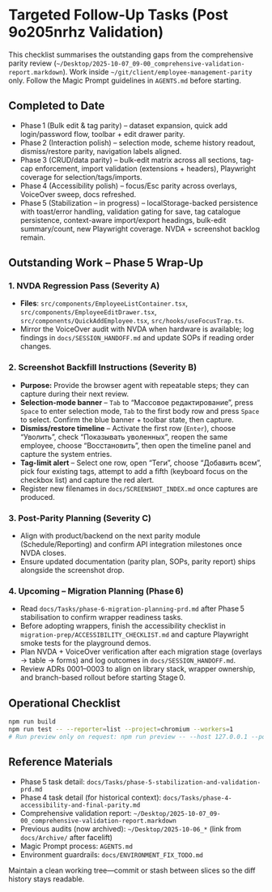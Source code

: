# Targeted Follow-Up Tasks (Post 9o205nrhz Validation)

This checklist summarises the outstanding gaps from the comprehensive parity review (`~/Desktop/2025-10-07_09-00_comprehensive-validation-report.markdown`). Work inside `~/git/client/employee-management-parity` only. Follow the Magic Prompt guidelines in `AGENTS.md` before starting.

## Completed to Date
- Phase 1 (Bulk edit & tag parity) – dataset expansion, quick add login/password flow, toolbar + edit drawer parity.
- Phase 2 (Interaction polish) – selection mode, scheme history readout, dismiss/restore parity, navigation labels aligned.
- Phase 3 (CRUD/data parity) – bulk-edit matrix across all sections, tag-cap enforcement, import validation (extensions + headers), Playwright coverage for selection/tags/imports.
- Phase 4 (Accessibility polish) – focus/Esc parity across overlays, VoiceOver sweep, docs refreshed.
- Phase 5 (Stabilization – in progress) – localStorage-backed persistence with toast/error handling, validation gating for save, tag catalogue persistence, context-aware import/export headings, bulk-edit summary/count, new Playwright coverage. NVDA + screenshot backlog remain.

## Outstanding Work – Phase 5 Wrap-Up

### 1. NVDA Regression Pass (Severity A)
- **Files**: `src/components/EmployeeListContainer.tsx`, `src/components/EmployeeEditDrawer.tsx`, `src/components/QuickAddEmployee.tsx`, `src/hooks/useFocusTrap.ts`.
- Mirror the VoiceOver audit with NVDA when hardware is available; log findings in `docs/SESSION_HANDOFF.md` and update SOPs if reading order changes.

### 2. Screenshot Backfill Instructions (Severity B)
- **Purpose:** Provide the browser agent with repeatable steps; they can capture during their next review.
- **Selection-mode banner** – `Tab` to “Массовое редактирование”, press `Space` to enter selection mode, `Tab` to the first body row and press `Space` to select. Confirm the blue banner + toolbar state, then capture.
- **Dismiss/restore timeline** – Activate the first row (`Enter`), choose “Уволить”, check “Показывать уволенных”, reopen the same employee, choose “Восстановить”, then open the timeline panel and capture the system entries.
- **Tag-limit alert** – Select one row, open “Теги”, choose “Добавить всем”, pick four existing tags, attempt to add a fifth (keyboard focus on the checkbox list) and capture the red alert.
- Register new filenames in `docs/SCREENSHOT_INDEX.md` once captures are produced.

### 3. Post-Parity Planning (Severity C)
- Align with product/backend on the next parity module (Schedule/Reporting) and confirm API integration milestones once NVDA closes.
- Ensure updated documentation (parity plan, SOPs, parity report) ships alongside the screenshot drop.

### 4. Upcoming – Migration Planning (Phase 6)
- Read `docs/Tasks/phase-6-migration-planning-prd.md` after Phase 5 stabilisation to confirm wrapper readiness tasks.
- Before adopting wrappers, finish the accessibility checklist in `migration-prep/ACCESSIBILITY_CHECKLIST.md` and capture Playwright smoke tests for the playground demos.
- Plan NVDA + VoiceOver verification after each migration stage (overlays → table → forms) and log outcomes in `docs/SESSION_HANDOFF.md`.
- Review ADRs 0001–0003 to align on library stack, wrapper ownership, and branch-based rollout before starting Stage 0.

## Operational Checklist
```bash
npm run build
npm run test -- --reporter=list --project=chromium --workers=1
# Run preview only on request: npm run preview -- --host 127.0.0.1 --port 4174
```

## Reference Materials
- Phase 5 task detail: `docs/Tasks/phase-5-stabilization-and-validation-prd.md`
- Phase 4 task detail (for historical context): `docs/Tasks/phase-4-accessibility-and-final-parity.md`
- Comprehensive validation report: `~/Desktop/2025-10-07_09-00_comprehensive-validation-report.markdown`
- Previous audits (now archived): `~/Desktop/2025-10-06_*` (link from `docs/Archive/` after facelift)
- Magic Prompt process: `AGENTS.md`
- Environment guardrails: `docs/ENVIRONMENT_FIX_TODO.md`

Maintain a clean working tree—commit or stash between slices so the diff history stays readable.
